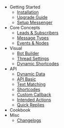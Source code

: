 - Getting Started
	- [Installation](/docs/wordpress/installation)
	- [Upgrade Guide](/docs/wordpress/upgrade)
	- [Setup Messenger](/docs/wordpress/setup-messenger)
- Core Concepts
    - [Leads & Subscribers](/docs/wordpress/leads-and-subscribers)
	- [Message Types](/docs/wordpress/message-types)
	- [Events & Nodes](/docs/wordpress/events)
- Visual
	- [Bot Builder](/docs/wordpress/bot-builder)
	- [Thread Settings](/docs/wordpress/thread-settings)
	- [Dynamic Shortcodes](/docs/wordpress/dynamic-shortcodes)
- API
	- [Dynamic Data](/docs/wordpress/dynamic-data)
	- [API Basic](/docs/wordpress/api)
	- [Text Matching](/docs/wordpress/text-matching)
	- [Shortcodes](/docs/wordpress/shortcodes)
	- [Custom Callback](/docs/wordpress/custom-callback)
	- [Intended Actions](/docs/wordpress/intended-actions)
	- [Quick Replies](/docs/wordpress/quick-replies)
- Cookbook
- Misc
    - [Changelogs](/docs/wordpress/changelogs)